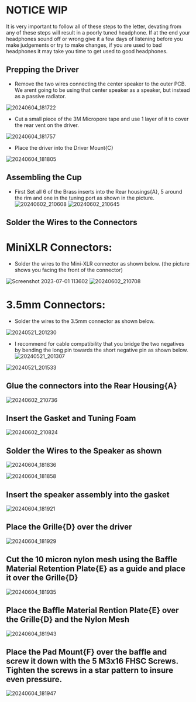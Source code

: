 # NOTICE WIP

It is very important to follow all of these steps to the letter, devating from any of these steps will result in a poorly tuned headphone. If at the end your headphones sound off or wrong give it a few days of listening before you make judgements or try to make changes, if you are used to bad headphones it may take you time to get used to good headphones.

## Prepping the Driver
- Remove the two wires connecting the center speaker to the outer PCB. We arent going to be using that center speaker as a speaker, but instead as a passive radiator.

![20240604_181722](https://github.com/CapraAudio/Ouroboros/assets/122894651/34b0e1d8-1f3d-46d9-83df-b0898cfd3bb9)

- Cut a small piece of the 3M Micropore tape and use 1 layer of it to cover the rear vent on the driver.

![20240604_181757](https://github.com/CapraAudio/Ouroboros/assets/122894651/fef6a752-ea0a-4829-8d5c-ffdd20c7733d)

- Place the driver into the Driver Mount{C}

![20240604_181805](https://github.com/CapraAudio/Ouroboros/assets/122894651/a2ca8d6e-cb55-494a-9274-baa3f8df51c5)

## Assembling the Cup

- First Set all 6 of the Brass inserts into the Rear housings{A}, 5 around the rim and one in the tuning port as shown in the picture.
![20240602_210608](https://github.com/CapraAudio/Ouroboros/assets/122894651/4f8393a5-325a-4e9a-9258-2e74354fd907)
![20240602_210645](https://github.com/CapraAudio/Ouroboros/assets/122894651/d5a52364-f075-4734-a9b5-80b2622a1e23)

## Solder the Wires to the Connectors
# MiniXLR Connectors:
- Solder the wires to the Mini-XLR connector as shown below. (the picture shows you facing the front of the connector)

![Screenshot 2023-07-01 113602](https://github.com/CapraAudio/Satyr-1/assets/122894651/2c4a67ad-d952-4a72-a30b-05f7dded4603)
![20240602_210708](https://github.com/CapraAudio/Ouroboros/assets/122894651/9d76a1d0-80f0-4497-9dce-12a9b626ecd2)

# 3.5mm Connectors:
- Solder the wires to the 3.5mm connector as shown below.

![20240521_201230](https://github.com/CapraAudio/Satyr-1/assets/122894651/d3af9b17-ccc6-4de0-b97f-36079af1eae9)

- I recommend for cable compatibility that you bridge the two negatives by bending the long pin towards the short negative pin as shown below.
![20240521_201307](https://github.com/CapraAudio/Satyr-1/assets/122894651/e7518954-67dc-40ed-afff-2cbc53bb133d)

![20240521_201533](https://github.com/CapraAudio/Satyr-1/assets/122894651/4e96dd81-bc68-4fd1-b997-00669ef45dd8)

## Glue the connectors into the Rear Housing{A}

![20240602_210736](https://github.com/CapraAudio/Ouroboros/assets/122894651/df7738c0-9b6e-4c1b-b35c-39a4555001a4)

## Insert the Gasket and Tuning Foam

![20240602_210824](https://github.com/CapraAudio/Ouroboros/assets/122894651/484832ed-4cac-40d7-9104-a9a8d8f4596a)

## Solder the Wires to the Speaker as shown

![20240604_181836](https://github.com/CapraAudio/Ouroboros/assets/122894651/25c041ea-189b-48f0-a797-b17bead2d052)

![20240604_181858](https://github.com/CapraAudio/Ouroboros/assets/122894651/9ccbd6fc-9b07-4b4f-b7be-62bd2c504ebc)

## Insert the speaker assembly into the gasket

![20240604_181921](https://github.com/CapraAudio/Ouroboros/assets/122894651/42b27bb5-9a30-4deb-8e18-8f529ad114a1)

## Place the Grille{D} over the driver

![20240604_181929](https://github.com/CapraAudio/Ouroboros/assets/122894651/f3153aa1-9cf2-4fa0-8591-757e2b1ad51a)

## Cut the 10 micron nylon mesh using the Baffle Material Retention Plate{E} as a guide and place it over the Grille{D}

![20240604_181935](https://github.com/CapraAudio/Ouroboros/assets/122894651/7e57c5b5-84f9-4c22-840d-79b8a1b75c42)

## Place the Baffle Material Rention Plate{E} over the Grille{D} and the Nylon Mesh

![20240604_181943](https://github.com/CapraAudio/Ouroboros/assets/122894651/b18f7e83-c1dc-4329-b9e2-df220f86aef9)

## Place the Pad Mount{F} over the baffle and screw it down with the 5 M3x16 FHSC Screws. Tighten the screws in a star pattern to insure even pressure.

![20240604_181947](https://github.com/CapraAudio/Ouroboros/assets/122894651/6d9f4b17-706f-4f7e-856b-c2bb6909af33)

